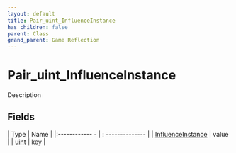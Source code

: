 ```yaml
---
layout: default
title: Pair_uint_InfluenceInstance
has_children: false
parent: Class
grand_parent: Game Reflection
---
```

# Pair_uint_InfluenceInstance
Description 

## Fields
| Type | Name |
|:------------ - | : -------------- |
| [InfluenceInstance](game-reflection/classes/influence_instance.md) | value |
| [uint](game-reflection/components/uint.md) | key |
